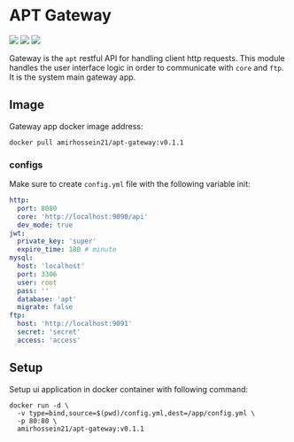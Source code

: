 # APT Gateway

![](https://img.shields.io/badge/language-golang_v1.20-lightblue)
![](https://img.shields.io/badge/tests-passed-green)
![](https://img.shields.io/badge/version-0.1.1-red)

Gateway is the ```apt``` restful API for handling client http requests.
This module handles the user interface logic in order to communicate with
```core``` and ```ftp```. It is the system main gateway app.

## Image

Gateway app docker image address:

```shell
docker pull amirhossein21/apt-gateway:v0.1.1
```

### configs

Make sure to create ```config.yml``` file with the following variable init:

```yaml
http:
  port: 8080
  core: 'http://localhost:9090/api'
  dev_mode: true
jwt:
  private_key: 'super'
  expire_time: 180 # minute
mysql:
  host: 'localhost'
  port: 3306
  user: root
  pass: ''
  database: 'apt'
  migrate: false
ftp:
  host: 'http://localhost:9091'
  secret: 'secret'
  access: 'access'
```

## Setup

Setup ui application in docker container with following command:

```shell
docker run -d \
  -v type=bind,source=$(pwd)/config.yml,dest=/app/config.yml \
  -p 80:80 \
  amirhossein21/apt-gateway:v0.1.1
```
